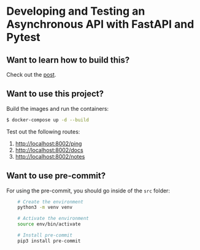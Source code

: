 # Developing and Testing an Asynchronous API with FastAPI and Pytest

## Want to learn how to build this?

Check out the [post](https://testdriven.io/blog/fastapi-crud).

## Want to use this project?

Build the images and run the containers:

```sh
$ docker-compose up -d --build
```

Test out the following routes:

1. [http://localhost:8002/ping](http://localhost:8002/ping)
1. [http://localhost:8002/docs](http://localhost:8002/docs)
1. [http://localhost:8002/notes](http://localhost:8002/notes)


## Want to use pre-commit?
For using the pre-commit, you should go inside of the `src` folder:
```bash
    # Create the environment
    python3 -m venv venv

    # Activate the environment
    source env/bin/activate

    # Install pre-commit
    pip3 install pre-commit
```